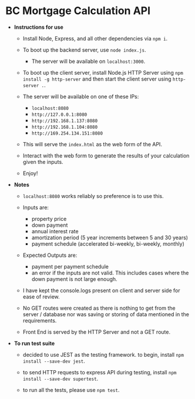 # BC Mortgage Calculation API

- **Instructions for use**

    - Install Node, Express, and all other dependencies via `npm i`.

    - To boot up the backend server, use `node index.js`.
      - The server will be available on `localhost:3000`.

    - To boot up the client server, install Node.js HTTP Server using `npm install -g http-server` and then start the client server using `http-server .`.

    - The server will be available on one of these IPs:
      - `localhost:8080`
      - `http://127.0.0.1:8080`
      - `http://192.168.1.137:8080`
      - `http://192.168.1.104:8080`
      - `http://169.254.134.151:8080`

    - This will serve the `index.html` as the web form of the API.

    - Interact with the web form to generate the results of your calculation given the inputs.

    - Enjoy!

- **Notes** 
    - `localhost:8080` works reliably so preference is to use this.

    - Inputs are:
      -  property price
      -  down payment
      - annual interest rate
      -  amortization period (5 year increments between 5 and 30 years)
      - payment schedule (accelerated bi-weekly, bi-weekly, monthly)

    - Expected Outputs are: 
      - payment per payment schedule
      - an error if the inputs are not valid. This includes cases where the down payment is not large enough.

    - I have kept the console.logs present on client and server side for ease of review.

    - No GET routes were created as there is nothing to get from the server / database nor was saving or storing of data mentioned in the requirements.

    - Front End is served by the HTTP Server and not a GET route.

- **To run test suite** 
    - decided to use JEST as the testing framework. to begin, install `npm install --save-dev jest`.

    - to send HTTP requests to express API during testing, install `npm install --save-dev supertest`.

    - to run all the tests, please use `npm test`.